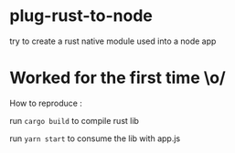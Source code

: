 # plug-rust-to-node
try to create a rust native module used into a node app

# Worked for the first time \o/

How to reproduce :

run `cargo build` to compile rust lib

run `yarn start` to consume the lib with app.js
